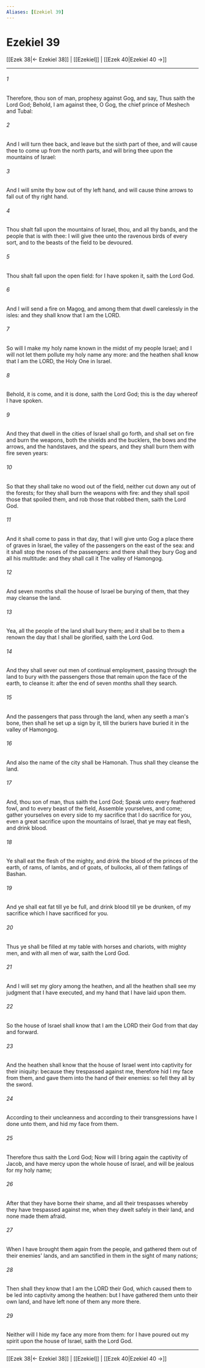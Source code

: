 ```yaml
---
Aliases: [Ezekiel 39]
---
```

# Ezekiel 39

[[Ezek 38|← Ezekiel 38]] | [[Ezekiel]] | [[Ezek 40|Ezekiel 40 →]]
***



###### 1 
Therefore, thou son of man, prophesy against Gog, and say, Thus saith the Lord God; Behold, I am against thee, O Gog, the chief prince of Meshech and Tubal: 

###### 2 
And I will turn thee back, and leave but the sixth part of thee, and will cause thee to come up from the north parts, and will bring thee upon the mountains of Israel: 

###### 3 
And I will smite thy bow out of thy left hand, and will cause thine arrows to fall out of thy right hand. 

###### 4 
Thou shalt fall upon the mountains of Israel, thou, and all thy bands, and the people that is with thee: I will give thee unto the ravenous birds of every sort, and to the beasts of the field to be devoured. 

###### 5 
Thou shalt fall upon the open field: for I have spoken it, saith the Lord God. 

###### 6 
And I will send a fire on Magog, and among them that dwell carelessly in the isles: and they shall know that I am the LORD. 

###### 7 
So will I make my holy name known in the midst of my people Israel; and I will not let them pollute my holy name any more: and the heathen shall know that I am the LORD, the Holy One in Israel. 

###### 8 
Behold, it is come, and it is done, saith the Lord God; this is the day whereof I have spoken. 

###### 9 
And they that dwell in the cities of Israel shall go forth, and shall set on fire and burn the weapons, both the shields and the bucklers, the bows and the arrows, and the handstaves, and the spears, and they shall burn them with fire seven years: 

###### 10 
So that they shall take no wood out of the field, neither cut down any out of the forests; for they shall burn the weapons with fire: and they shall spoil those that spoiled them, and rob those that robbed them, saith the Lord God. 

###### 11 
And it shall come to pass in that day, that I will give unto Gog a place there of graves in Israel, the valley of the passengers on the east of the sea: and it shall stop the noses of the passengers: and there shall they bury Gog and all his multitude: and they shall call it The valley of Hamongog. 

###### 12 
And seven months shall the house of Israel be burying of them, that they may cleanse the land. 

###### 13 
Yea, all the people of the land shall bury them; and it shall be to them a renown the day that I shall be glorified, saith the Lord God. 

###### 14 
And they shall sever out men of continual employment, passing through the land to bury with the passengers those that remain upon the face of the earth, to cleanse it: after the end of seven months shall they search. 

###### 15 
And the passengers that pass through the land, when any seeth a man's bone, then shall he set up a sign by it, till the buriers have buried it in the valley of Hamongog. 

###### 16 
And also the name of the city shall be Hamonah. Thus shall they cleanse the land. 

###### 17 
And, thou son of man, thus saith the Lord God; Speak unto every feathered fowl, and to every beast of the field, Assemble yourselves, and come; gather yourselves on every side to my sacrifice that I do sacrifice for you, even a great sacrifice upon the mountains of Israel, that ye may eat flesh, and drink blood. 

###### 18 
Ye shall eat the flesh of the mighty, and drink the blood of the princes of the earth, of rams, of lambs, and of goats, of bullocks, all of them fatlings of Bashan. 

###### 19 
And ye shall eat fat till ye be full, and drink blood till ye be drunken, of my sacrifice which I have sacrificed for you. 

###### 20 
Thus ye shall be filled at my table with horses and chariots, with mighty men, and with all men of war, saith the Lord God. 

###### 21 
And I will set my glory among the heathen, and all the heathen shall see my judgment that I have executed, and my hand that I have laid upon them. 

###### 22 
So the house of Israel shall know that I am the LORD their God from that day and forward. 

###### 23 
And the heathen shall know that the house of Israel went into captivity for their iniquity: because they trespassed against me, therefore hid I my face from them, and gave them into the hand of their enemies: so fell they all by the sword. 

###### 24 
According to their uncleanness and according to their transgressions have I done unto them, and hid my face from them. 

###### 25 
Therefore thus saith the Lord God; Now will I bring again the captivity of Jacob, and have mercy upon the whole house of Israel, and will be jealous for my holy name; 

###### 26 
After that they have borne their shame, and all their trespasses whereby they have trespassed against me, when they dwelt safely in their land, and none made them afraid. 

###### 27 
When I have brought them again from the people, and gathered them out of their enemies' lands, and am sanctified in them in the sight of many nations; 

###### 28 
Then shall they know that I am the LORD their God, which caused them to be led into captivity among the heathen: but I have gathered them unto their own land, and have left none of them any more there. 

###### 29 
Neither will I hide my face any more from them: for I have poured out my spirit upon the house of Israel, saith the Lord God.

***
[[Ezek 38|← Ezekiel 38]] | [[Ezekiel]] | [[Ezek 40|Ezekiel 40 →]]
